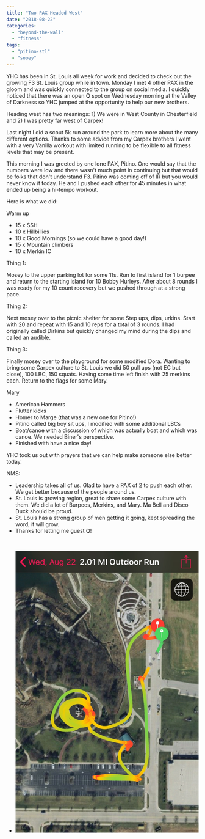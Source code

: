 ```yaml
---
title: "Two PAX Headed West"
date: "2018-08-22"
categories: 
  - "beyond-the-wall"
  - "fitness"
tags: 
  - "pitino-stl"
  - "sooey"
---
```


YHC has been in St. Louis all week for work and decided to check out the growing F3 St. Louis group while in town. Monday I met 4 other PAX in the gloom and was quickly connected to the group on social media. I quickly noticed that there was an open Q spot on Wednesday morning at the Valley of Darkness so YHC jumped at the opportunity to help our new brothers.

Heading west has two meanings: 1) We were in West County in Chesterfield and 2) I was pretty far west of Carpex!

Last night I did a scout 5k run around the park to learn more about the many different options. Thanks to some advice from my Carpex brothers I went with a very Vanilla workout with limited running to be flexible to all fitness levels that may be present.

This morning I was greeted by one lone PAX, Pitino. One would say that the numbers were low and there wasn't much point in continuing but that would be folks that don't understand F3. Pitino was coming off of IR but you would never know it today. He and I pushed each other for 45 minutes in what ended up being a hi-tempo workout.

Here is what we did:

Warm up

- 15 x SSH
- 10 x Hillbillies
- 10 x Good Mornings (so we could have a good day!)
- 15 x Mountain climbers
- 10 x Merkin IC

Thing 1:

Mosey to the upper parking lot for some 11s. Run to first island for 1 burpee and return to the starting island for 10 Bobby Hurleys. After about 8 rounds I was ready for my 10 count recovery but we pushed through at a strong pace.

Thing 2:

Next mosey over to the picnic shelter for some Step ups, dips, urkins. Start with 20 and repeat with 15 and 10 reps for a total of 3 rounds. I had originally called Dirkins but quickly changed my mind during the dips and called an audible.

Thing 3:

Finally mosey over to the playground for some modified Dora. Wanting to bring some Carpex culture to St. Louis we did 50 pull ups (not EC but close), 100 LBC, 150 squats. Having some time left finish with 25 merkins each. Return to the flags for some Mary.

Mary

- American Hammers
- Flutter kicks
- Homer to Marge (that was a new one for Pitino!)
- Pitino called big boy sit ups, I modified with some additional LBCs
- Boat/canoe with a discussion of which was actually boat and which was canoe. We needed Biner's perspective.
- Finished with have a nice day!

YHC took us out with prayers that we can help make someone else better today.

NMS:

- Leadership takes all of us. Glad to have a PAX of 2 to push each other. We get better because of the people around us.
- St. Louis is growing region, great to share some Carpex culture with them. We did a lot of Burpees, Merkins, and Mary. Ma Bell and Disco Duck should be proud.
- St. Louis has a strong group of men getting it going, kept spreading the word, it will grow.
- Thanks for letting me guest Q!

 

- ![Image-1](images/Image-1.jpg)
